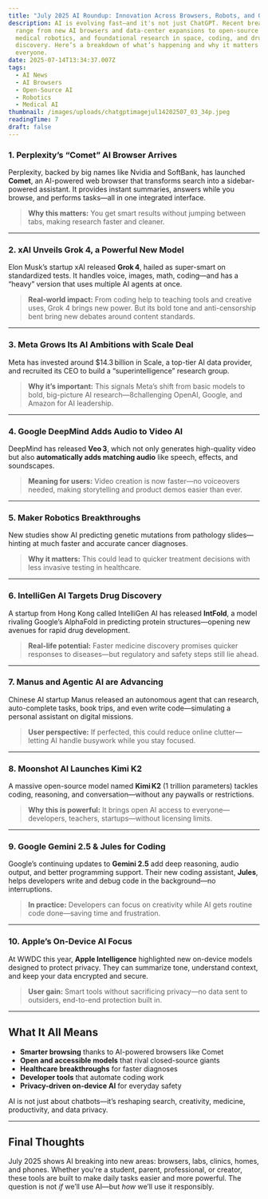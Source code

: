 ```yaml
---
title: "July 2025 AI Roundup: Innovation Across Browsers, Robots, and Open Models"
description: AI is evolving fast—and it's not just ChatGPT. Recent breakthroughs
  range from new AI browsers and data-center expansions to open-source models,
  medical robotics, and foundational research in space, coding, and drug
  discovery. Here’s a breakdown of what’s happening and why it matters to
  everyone.
date: 2025-07-14T13:34:37.007Z
tags:
  - AI News
  - AI Browsers
  - Open-Source AI
  - Robotics
  - Medical AI
thumbnail: /images/uploads/chatgptimagejul14202507_03_34p.jpeg
readingTime: 7
draft: false
---
```

<!--StartFragment-->

### **1. Perplexity’s “Comet” AI Browser Arrives**

Perplexity, backed by big names like Nvidia and SoftBank, has launched **Comet**, an AI-powered web browser that transforms search into a sidebar-powered assistant. It provides instant summaries, answers while you browse, and performs tasks—all in one integrated interface.

> **Why this matters:** You get smart results without jumping between tabs, making research faster and cleaner.

- - -

### **2. xAI Unveils Grok 4, a Powerful New Model**

Elon Musk’s startup xAI released **Grok 4**, hailed as super-smart on standardized tests. It handles voice, images, math, coding—and has a “heavy” version that uses multiple AI agents at once.

> **Real-world impact:** From coding help to teaching tools and creative uses, Grok 4 brings new power. But its bold tone and anti-censorship bent bring new debates around content standards.

- - -

### **3. Meta Grows Its AI Ambitions with Scale Deal**

Meta has invested around $14.3 billion in Scale, a top-tier AI data provider, and recruited its CEO to build a “superintelligence” research group.

> **Why it’s important:** This signals Meta’s shift from basic models to bold, big-picture AI research—8challenging OpenAI, Google, and Amazon for AI leadership.

- - -

### **4. Google DeepMind Adds Audio to Video AI**

DeepMind has released **Veo 3**, which not only generates high-quality video but also **automatically adds matching audio** like speech, effects, and soundscapes.

> **Meaning for users:** Video creation is now faster—no voiceovers needed, making storytelling and product demos easier than ever.

- - -

### **5. Maker Robotics Breakthroughs**

New studies show AI predicting genetic mutations from pathology slides—hinting at much faster and accurate cancer diagnoses.

> **Why it matters:** This could lead to quicker treatment decisions with less invasive testing in healthcare.

- - -

### **6. IntelliGen AI Targets Drug Discovery**

A startup from Hong Kong called IntelliGen AI has released **IntFold**, a model rivaling Google’s AlphaFold in predicting protein structures—opening new avenues for rapid drug development.

> **Real-life potential:** Faster medicine discovery promises quicker responses to diseases—but regulatory and safety steps still lie ahead.

- - -

### **7. Manus and Agentic AI are Advancing**

Chinese AI startup Manus released an autonomous agent that can research, auto-complete tasks, book trips, and even write code—simulating a personal assistant on digital missions.

> **User perspective:** If perfected, this could reduce online clutter—letting AI handle busywork while you stay focused.

- - -

### **8. Moonshot AI Launches Kimi K2**

A massive open-source model named **Kimi K2** (1 trillion parameters) tackles coding, reasoning, and conversation—without any paywalls or restrictions.

> **Why this is powerful:** It brings open AI access to everyone—developers, teachers, startups—without licensing limits.

- - -

### **9. Google Gemini 2.5 & Jules for Coding**

Google’s continuing updates to **Gemini 2.5** add deep reasoning, audio output, and better programming support. Their new coding assistant, **Jules**, helps developers write and debug code in the background—no interruptions.

> **In practice:** Developers can focus on creativity while AI gets routine code done—saving time and frustration.

- - -

### **10. Apple’s On-Device AI Focus**

At WWDC this year, **Apple Intelligence** highlighted new on-device models designed to protect privacy. They can summarize tone, understand context, and keep your data encrypted and secure.

> **User gain:** Smart tools without sacrificing privacy—no data sent to outsiders, end-to-end protection built in.

- - -

## **What It All Means**

* **Smarter browsing** thanks to AI-powered browsers like Comet
* **Open and accessible models** that rival closed-source giants
* **Healthcare breakthroughs** for faster diagnoses
* **Developer tools** that automate coding work
* **Privacy-driven on-device AI** for everyday safety

AI is not just about chatbots—it’s reshaping search, creativity, medicine, productivity, and data privacy.

- - -

## **Final Thoughts**

July 2025 shows AI breaking into new areas: browsers, labs, clinics, homes, and phones. Whether you're a student, parent, professional, or creator, these tools are built to make daily tasks easier and more powerful. The question is not *if* we’ll use AI—but *how* we’ll use it responsibly.

<!--EndFragment-->